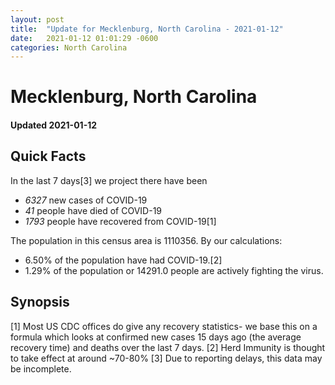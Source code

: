 ```yaml
---
layout: post
title:  "Update for Mecklenburg, North Carolina - 2021-01-12"
date:   2021-01-12 01:01:29 -0600
categories: North Carolina
---
```


# Mecklenburg, North Carolina
#### Updated 2021-01-12

## Quick Facts

In the last 7 days[3] we project there have been
- *6327* new cases of COVID-19
- *41* people have died of COVID-19
- *1793* people have recovered from COVID-19[1]

The population in this census area is 1110356. By our calculations:
- 6.50% of the population have had COVID-19.[2]
- 1.29% of the population or 14291.0 people are actively fighting the virus.

## Synopsis




[1] Most US CDC offices do give any recovery statistics- we base this on a formula which looks at confirmed new cases
15 days ago (the average recovery time) and deaths over the last 7 days.
[2] Herd Immunity is thought to take effect at around ~70-80%
[3] Due to reporting delays, this data may be incomplete. 
    